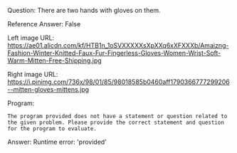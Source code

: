Question: There are two hands with gloves on them.

Reference Answer: False

Left image URL: https://ae01.alicdn.com/kf/HTB1n_1oSVXXXXXsXpXXq6xXFXXXb/Amaizng-Fashion-Winter-Knitted-Faux-Fur-Fingerless-Gloves-Women-Wrist-Soft-Warm-Mitten-Free-Shipping.jpg

Right image URL: https://i.pinimg.com/736x/98/01/85/98018585b0460aff1790366777299206--mitten-gloves-mittens.jpg

Program:

```
The program provided does not have a statement or question related to the given problem. Please provide the correct statement and question for the program to evaluate.
```
Answer: Runtime error: 'provided'

